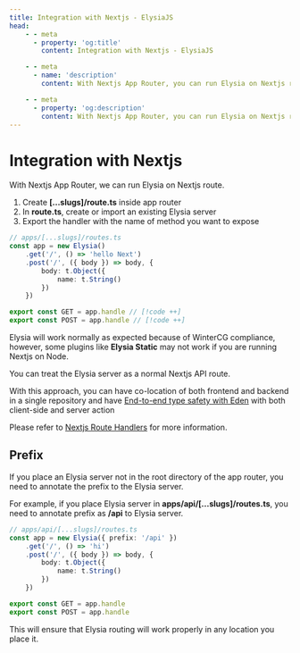 ```yaml
---
title: Integration with Nextjs - ElysiaJS
head:
    - - meta
      - property: 'og:title'
        content: Integration with Nextjs - ElysiaJS

    - - meta
      - name: 'description'
        content: With Nextjs App Router, you can run Elysia on Nextjs route. Elysia will work normally as expected because of WinterCG compliance.

    - - meta
      - property: 'og:description'
        content: With Nextjs App Router, you can run Elysia on Nextjs route. Elysia will work normally as expected because of WinterCG compliance.
---
```


# Integration with Nextjs

With Nextjs App Router, we can run Elysia on Nextjs route.

1. Create **[...slugs]/route.ts** inside app router
2. In **route.ts**, create or import an existing Elysia server
3. Export the handler with the name of method you want to expose

```typescript
// apps/[...slugs]/routes.ts
const app = new Elysia()
    .get('/', () => 'hello Next')
    .post('/', ({ body }) => body, {
        body: t.Object({
            name: t.String()
        })
    })

export const GET = app.handle // [!code ++]
export const POST = app.handle // [!code ++]
```

Elysia will work normally as expected because of WinterCG compliance, however, some plugins like **Elysia Static** may not work if you are running Nextjs on Node.

You can treat the Elysia server as a normal Nextjs API route.

With this approach, you can have co-location of both frontend and backend in a single repository and have [End-to-end type safety with Eden](https://elysiajs.com/eden/overview.html) with both client-side and server action

Please refer to [Nextjs Route Handlers](https://nextjs.org/docs/app/building-your-application/routing/route-handlers#static-route-handlers) for more information.

## Prefix
If you place an Elysia server not in the root directory of the app router, you need to annotate the prefix to the Elysia server.

For example, if you place Elysia server in **apps/api/[...slugs]/routes.ts**, you need to annotate prefix as **/api** to Elysia server.

```typescript
// apps/api/[...slugs]/routes.ts
const app = new Elysia({ prefix: '/api' })
    .get('/', () => 'hi')
    .post('/', ({ body }) => body, {
        body: t.Object({
            name: t.String()
        })
    })

export const GET = app.handle
export const POST = app.handle
```

This will ensure that Elysia routing will work properly in any location you place it.
